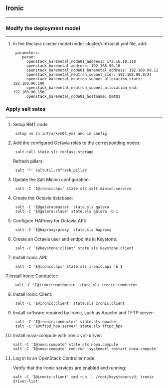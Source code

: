 ## Ironic
-------------------------

### Modify the deployment model
--------------------

1. In the Reclass cluster model under  cluster/<cluster>/infra/init.yml file, add:

        parameters:
          _param:
             openstack_baremetal_node01_address: 172.16.10.110
             openstack_baremetal_address: 192.168.90.10
             openstack_baremetal_node01_baremetal_address: 192.168.90.11
             openstack_baremetal_neutron_subnet_cidr: 192.168.90.0/24
             openstack_baremetal_neutron_subnet_allocation_start: 192.168.90.100
             openstack_baremetal_neutron_subnet_allocation_end: 192.168.90.150
             openstack_baremetal_node01_hostname: bmt01

### Apply salt sates
--------------------

1. Setup BMT node

        setup vm in infra/kvm04.yml and in config

1. Add the configured Octavia roles to the corresponding nodes:

        salt-call state.sls reclass.storage

    Refresh pillars:

        salt '*' saltutil.refresh_pillar

2. Update the Salt Minion configuration:

        salt -C 'I@ironic:api' state.sls salt.minion.service

3. Create the Octavia database:

        salt -C 'I@galera:master' state.sls galera
        salt -C 'I@galera:slave' state.sls galera -b 1

4. Configure HAProxy for Octavia API:

        salt -C 'I@haproxy:proxy' state.sls haproxy

5. Create an Octavia user and endpoints in Keystone:

        salt -C 'I@keystone:client' state.sls keystone.client

6. Install Ironic API:

        salt -C 'I@ironic:api' state.sls ironic.api -b 1

7 Install Ironic Conductor:

        salt -C 'I@ironic:conductor' state.sls ironic.conductor

8. Install Ironic Client:

        salt -C 'I@ironic:client' state.sls ironic.client

9. Install software required by Ironic, such as Apache and TFTP server:

        salt -C 'I@ironic:conductor' state.sls apache
        salt -C 'I@tftpd_hpa:server' state.sls tftpd_hpa

10. Install nova-compute with ironic virt-driver:

        salt -C 'I@nova:compute' state.sls nova.compute
        salt -C 'I@nova:compute' cmd.run 'systemctl restart nova-compute'

11. Log in to an OpenStack Controller node.

    Verify that the Ironic services are enabled and running:

        salt -C 'I@ironic:client' cmd.run '. /root/keystonercv3; ironic driver-list'
